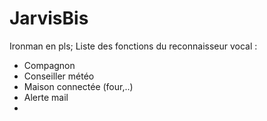 # JarvisBis
Ironman en pls;
Liste des fonctions du reconnaisseur vocal :
- Compagnon
- Conseiller météo 
- Maison connectée (four,..)
- Alerte mail 
- 
